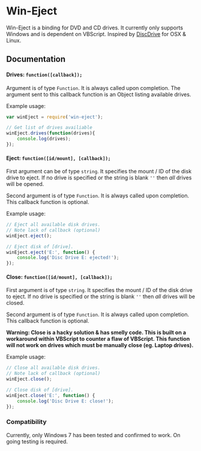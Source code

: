 Win-Eject
=========

Win-Eject is a binding for DVD and CD drives. It currently only supports Windows and is dependent on VBScript. Inspired by [DiscDrive](https://github.com/brendanashworth/diskdrive) for OSX & Linux.

## Documentation

#### Drives: `function([callback]);`
Argument is of type `Function`. It is always called upon completion. The argument sent to this callback function is an Object listing available drives.

Example usage:
```javascript
var winEject = require('win-eject');

// Get list of drives availiable
winEject.drives(function(drives){
    console.log(drives);
});
```


#### Eject: `function([id/mount], [callback]);`
First argument can be of type `string`. It specifies the mount / ID of the disk drive to eject. If no drive is specified or the string is blank `''` then *all* drives will be opened.

Second argument is of type `Function`. It is always called upon completion. This callback function is optional.

Example usage:
```javascript
// Eject all available disk drives.
// Note lack of callback (optional)
winEject.eject();

```
```javascript
// Eject disk of [drive].
winEject.eject('E:', function() {
	console.log('Disc Drive E: ejected!');
});

```

#### Close: `function([id/mount], [callback]);`
First argument is of type `string`. It specifies the mount / ID of the disk drive to eject. If no drive is specified or the string is blank `''` then *all* drives will be closed.

Second argument is of type `Function`. It is always called upon completion. This callback function is optional.

**Warning: Close is a hacky solution & has smelly code. This is built on a workaround within VBScript to counter a flaw of VBScript. This function will not work on drives which must be manually close (eg. Laptop drives).**

Example usage:
```javascript
// Close all available disk drives.
// Note lack of callback (optional)
winEject.close();
```

```javascript
// Close disk of [drive].
winEject.close('E:', function() {
	console.log('Disc Drive E: close!');
});

```

### Compatibility
Currently, only Windows 7 has been tested and confirmed to work. On going testing is required.